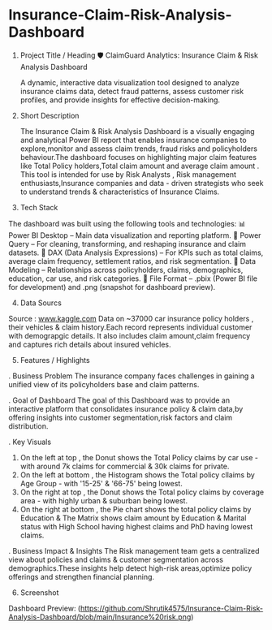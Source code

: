 # Insurance-Claim-Risk-Analysis-Dashboard
  1. Project Title / Heading
 🛡️ ClaimGuard Analytics: Insurance Claim & Risk Analysis Dashboard
 
     A dynamic, interactive data visualization tool designed to analyze insurance claims data, detect fraud patterns, assess customer risk profiles, and provide
     insights for effective decision-making.

  2. Short Description 

       The Insurance Claim & Risk Analysis Dashboard is a visually engaging and analytical Power BI report that enables insurance companies to explore,monitor and 
       assess claim trends, fraud risks and policyholders behaviour.The dashboard focuses on highlighting major claim features like Total Policy holders,Total claim 
       amount and average claim amount . This tool is intended for use by Risk Analysts , Risk management enthusiasts,Insurance companies and data - driven strategists
       who seek to understand trends & characteristics of Insurance Claims.

  3. Tech Stack

   The dashboard was built using the following tools and technologies:
📊 Power BI Desktop – Main data visualization and reporting platform.
🔄 Power Query – For cleaning, transforming, and reshaping insurance and claim datasets.
🧮 DAX (Data Analysis Expressions) – For KPIs such as total claims, average claim frequency, settlement ratios, and risk segmentation.
🔗 Data Modeling – Relationships across policyholders, claims, demographics, education, car use, and risk categories.
📂 File Format – .pbix (Power BI file for development) and .png (snapshot for dashboard preview).

  4. Data Sourcs

   Source : www.kaggle.com
   Data on ~37000 car insurance policy holders , their vehicles & claim history.Each record represents individual customer with demograpgic details.
   It also   includes claim amount,claim frequency and captures rich details about insured vehicles.

  5. Features / Highlights

   . Business Problem
     The insurance company faces challenges in gaining a unified view of its policyholders base and claim patterns.
   
   . Goal of Dashboard
     The goal of this Dashboard was to provide an interactive platform that consolidates insurance policy & claim data,by offering insights into customer
     segmentation,risk factors and claim distribution.

   . Key Visuals
   1. On the left at top , the Donut shows the Total Policy claims by car use - with around 7k claims for commercial & 30k claims for private.
   2. On the left at bottom , the Histogram shows the Total policy cllaims by Age Group - with '15-25' & '66-75' being lowest.
   3. On the right at top , the Donut shows the Total policy claims by coverage area - with highly urban & suburban being lowest.
   4. On the right at bottom , the Pie chart shows the total policy claims by Education & The Matrix shows claim amount by Education & Marital status with High
       School having highest claims and PhD having lowest claims.

   . Business Impact & Insights
   The Risk management team gets a centralized view about policies and claims & customer segmentation across demographics.These insights help detect high-risk
   areas,optimize policy offerings and strengthen financial planning.

  6. Screenshot

   Dashboard Preview: (https://github.com/Shrutik4575/Insurance-Claim-Risk-Analysis-Dashboard/blob/main/Insurance%20risk.png)

   

   
